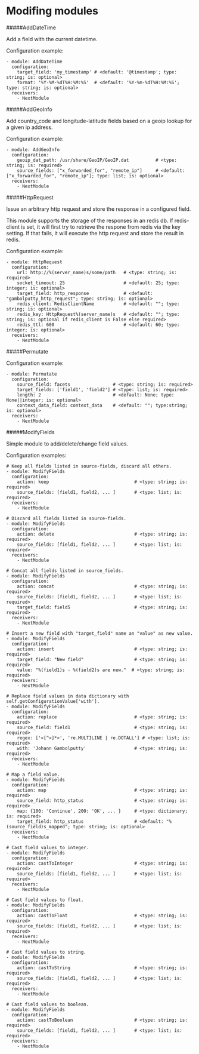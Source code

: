 Modifing modules
==========

#####AddDateTime

Add a field with the current datetime.

Configuration example:

    - module: AddDateTime
      configuration:
        target_field: 'my_timestamp' # <default: '@timestamp'; type: string; is: optional>
        format: '%Y-%M-%dT%H:%M:%S'  # <default: '%Y-%m-%dT%H:%M:%S'; type: string; is: optional>
      receivers:
        - NextModule

#####AddGeoInfo

Add country_code and longitude-latitude fields based  on a geoip lookup for a given ip address.

Configuration example:

    - module: AddGeoInfo
      configuration:
        geoip_dat_path: /usr/share/GeoIP/GeoIP.dat          # <type: string; is: required>
        source_fields: ["x_forwarded_for", "remote_ip"]     # <default: ["x_forwarded_for", "remote_ip"]; type: list; is: optional>
      receivers:
        - NextModule

#####HttpRequest

Issue an arbitrary http request and store the response in a configured field.

This module supports the storage of the responses in an redis db. If redis-client is set,
it will first try to retrieve the respone from redis via the key setting.
If that fails, it will execute the http request and store the result in redis.

Configuration example:

    - module: HttpRequest
      configuration:
        url: http://%(server_name)s/some/path   # <type: string; is: required>
        socket_timeout: 25                      # <default: 25; type: integer; is: optional>
        target_field: http_response             # <default: "gambolputty_http_request"; type: string; is: optional>
        redis_client: RedisClientName           # <default: ""; type: string; is: optional>
        redis_key: HttpRequest%(server_name)s   # <default: ""; type: string; is: optional if redis_client is False else required>
        redis_ttl: 600                          # <default: 60; type: integer; is: optional>
      receivers:
        - NextModule

#####Permutate

Configuration example:

    - module: Permutate
      configuration:
        source_field: facets                # <type: string; is: required>
        target_fields: ['field1', 'field2'] # <type: list; is: required>
        length: 2                           # <default: None; type: None||integer; is: optional>
        context_data_field: context_data    # <default: ""; type:string; is: optional>
      receivers:
        - NextModule

#####ModifyFields

Simple module to add/delete/change field values.

Configuration examples:

    # Keep all fields listed in source-fields, discard all others.
    - module: ModifyFields
      configuration:
        action: keep                                # <type: string; is: required>
        source_fields: [field1, field2, ... ]       # <type: list; is: required>
      receivers:
        - NextModule

    # Discard all fields listed in source-fields.
    - module: ModifyFields
      configuration:
        action: delete                              # <type: string; is: required>
        source_fields: [field1, field2, ... ]       # <type: list; is: required>
      receivers:
        - NextModule

    # Concat all fields listed in source_fields.
    - module: ModifyFields
      configuration:
        action: concat                              # <type: string; is: required>
        source_fields: [field1, field2, ... ]       # <type: list; is: required>
        target_field: field5                        # <type: string; is: required>
      receivers:
        - NextModule

    # Insert a new field with "target_field" name an "value" as new value.
    - module: ModifyFields
      configuration:
        action: insert                              # <type: string; is: required>
        target_field: "New field"                   # <type: string; is: required>
        value: "%(field1)s - %(field2)s are new."  # <type: string; is: required>
      receivers:
        - NextModule

    # Replace field values in data dictionary with self.getConfigurationValue['with'].
    - module: ModifyFields
      configuration:
        action: replace                             # <type: string; is: required>
        source_field: field1                        # <type: string; is: required>
        regex: ['<[^>]*>', 're.MULTILINE | re.DOTALL'] # <type: list; is: required>
        with: 'Johann Gambolputty'                  # <type: string; is: required>
      receivers:
        - NextModule

    # Map a field value.
    - module: ModifyFields
      configuration:
        action: map                                 # <type: string; is: required>
        source_field: http_status                   # <type: string; is: required>
        map: {100: 'Continue', 200: 'OK', ... }     # <type: dictionary; is: required>
        target_field: http_status                   # <default: "%(source_field)s_mapped"; type: string; is: optional>
      receivers:
        - NextModule

    # Cast field values to integer.
    - module: ModifyFields
      configuration:
        action: castToInteger                       # <type: string; is: required>
        source_fields: [field1, field2, ... ]       # <type: list; is: required>
      receivers:
        - NextModule

    # Cast field values to float.
    - module: ModifyFields
      configuration:
        action: castToFloat                         # <type: string; is: required>
        source_fields: [field1, field2, ... ]       # <type: list; is: required>
      receivers:
        - NextModule

    # Cast field values to string.
    - module: ModifyFields
      configuration:
        action: castToString                        # <type: string; is: required>
        source_fields: [field1, field2, ... ]       # <type: list; is: required>
      receivers:
        - NextModule

    # Cast field values to boolean.
    - module: ModifyFields
      configuration:
        action: castToBoolean                       # <type: string; is: required>
        source_fields: [field1, field2, ... ]       # <type: list; is: required>
      receivers:
        - NextModule